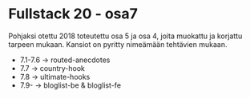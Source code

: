 # Fullstack 20 - osa7
Pohjaksi otettu 2018 toteutettu osa 5 ja osa 4, joita muokattu ja korjattu tarpeen mukaan.
Kansiot on pyritty nimeämään tehtävien mukaan. 

* 7.1-7.6 -> routed-anecdotes
* 7.7 -> country-hook
* 7.8 -> ultimate-hooks
* 7.9- -> bloglist-be & bloglist-fe
